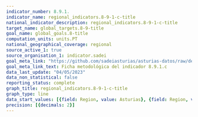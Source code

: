 ```yaml
---
indicator_number: 8.9.1.
indicator_name: regional_indicators.8-9-1-c-title
national_indicator_description: regional_indicators.8-9-1-c-title
target_name: global_targets.8-9-title
goal_name: global_goals.8-title
computation_units: units.PT
national_geographical_coverage: regional
source_active_1: true
source_organisation_1: indicator.sadei
goal_meta_link: "https://github.com/sadeiasturias/asturias-datos/raw/develop/descargas/metodologia/8.9.1.c.pdf"
goal_meta_link_text: Ficha metodológica del indicador 8.9.1.c
data_last_update: "04/05/2023"
data_non_statistical: false
reporting_status: complete
graph_title: regional_indicators.8-9-1-c-title
graph_type: line
data_start_values: [{field: Region, value: Asturias}, {field: Region, value: España}]
precision: [{decimals: 2}]
---
```

